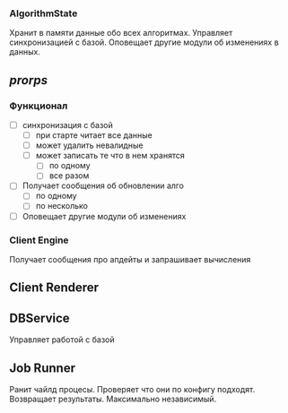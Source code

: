 ### AlgorithmState
Хранит в памяти данные обо всех алгоритмах.
Управляет синхронизацией с базой.
Оповещает другие модули об изменениях в данных.

## _prorps_

### Функционал
- [ ] синхронизация с базой
	- [ ] при старте читает все данные
	- [ ] может удалить невалидные
	- [ ] может записать те что в нем хранятся
		- [ ] по одному
		- [ ] все разом
- [ ] Получает сообщения об обновлении алго
	- [ ] по одному
	- [ ] по несколько
- [ ] Оповещает другие модули об изменениях

### Client Engine
Получает сообщения про апдейты и запрашивает вычисления

## Client Renderer

## DBService
Управляет работой с базой

## Job Runner
Ранит чайлд процесы. Проверяет что они по конфигу подходят. Возвращает результаты. Максимально независимый.